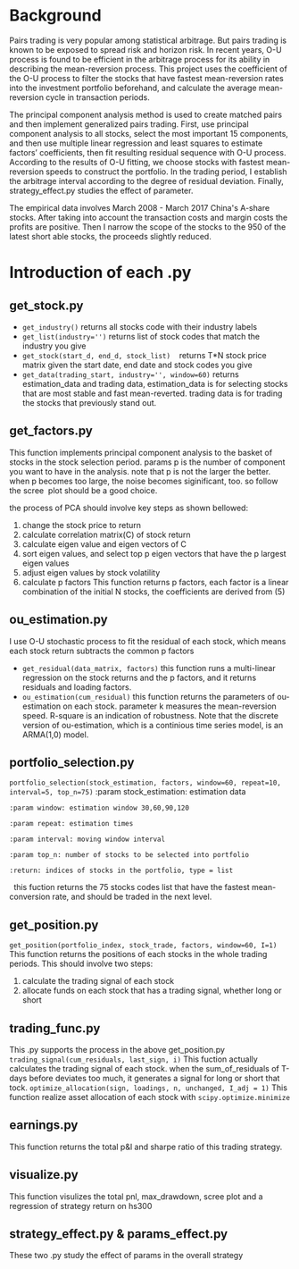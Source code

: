 # Background
Pairs trading is very popular among statistical arbitrage. But pairs trading is known to be exposed to spread risk and horizon risk. In recent years, O-U process is found to be efficient in the arbitrage process for its ability in describing the mean-reversion process. This project uses the coefficient of the O-U process to filter the stocks that have fastest mean-reversion rates into the investment portfolio beforehand, and calculate the average mean-reversion cycle in transaction periods. 

The principal component analysis method is used to create matched pairs and then implement generalized pairs trading. First, use principal component analysis to all stocks, select the most important 15 components, and then use multiple linear regression and least squares to estimate factors’ coefficients, then fit resulting residual sequence with O-U process. According to the results of O-U fitting, we choose stocks with fastest mean-reversion speeds to construct the portfolio. In the trading period, I establish the arbitrage interval according to the degree of residual deviation. Finally, strategy_effect.py studies the effect of parameter.

The empirical data involves March 2008 - March 2017 China's A-share stocks. After taking into account the transaction costs and margin costs the profits are positive. Then I narrow the scope of the stocks to the 950 of the latest short able stocks, the proceeds slightly reduced. 


# Introduction of each .py
## get_stock.py
  - `get_industry()`
    returns all stocks code with their industry labels
  - `get_list(industry='')`
    returns list of stock codes that match the industry you give
  - `get_stock(start_d, end_d, stock_list)`
    returns T*N stock price matrix given the start date, end date and stock codes you give
  - `get_data(trading_start, industry='', window=60)`
    returns estimation_data and trading data, estimation_data is for selecting stocks that are most stable and fast mean-reverted. trading data is for trading the stocks that previously stand out.
    
## get_factors.py
This function implements principal component analysis to the basket of stocks in the stock selection period.
params p is the number of component you want to have in the analysis. note that p is not the larger the better. when p becomes too large, the noise becomes siginificant, too. so follow the scree  plot should be a good choice.

the process of PCA should involve key steps as shown bellowed:
1. change the stock price to return
2. calculate correlation matrix(C) of stock return
3. calculate eigen value and eigen vectors of C 
4. sort eigen values, and select top p eigen vectors that have the p largest eigen values
5. adjust eigen values by stock volatility
6. calculate p factors
This function returns p factors, each factor is a linear combination of the initial N stocks, the coefficients are derived from (5)  

## ou_estimation.py
I use O-U stochastic process to fit the residual of each stock, which means each stock return subtracts the common p factors
  - `get_residual(data_matrix, factors)`
    this function runs a multi-linear regression on the stock returns and the p factors, and it returns residuals and loading factors.
  - `ou_estimation(cum_residual)`
    this function returns the parameters of ou-estimation on each stock. parameter k measures the mean-reversion speed. R-square is an indication of robustness. Note that the discrete version of ou-estimation, which is a continious time series model, is an ARMA(1,0) model.
    
## portfolio_selection.py
`portfolio_selection(stock_estimation, factors, window=60, repeat=10, interval=5, top_n=75)`
    :param stock_estimation: estimation data
    
    :param window: estimation window 30,60,90,120
    
    :param repeat: estimation times
    
    :param interval: moving window interval
    
    :param top_n: number of stocks to be selected into portfolio
    
    :return: indices of stocks in the portfolio, type = list
   this fuction returns the 75 stocks codes list that have the fastest mean-conversion rate, and should be traded in the next level.

## get_position.py
`get_position(portfolio_index, stock_trade, factors, window=60, I=1)`
This function returns the positions of each stocks in the whole trading periods.
This should involve two steps:
1. calculate the trading signal of each stock
2. allocate funds on each stock that has a trading signal, whether long or short

## trading_func.py
This .py supports the process in the above get_position.py
`trading_signal(cum_residuals, last_sign, i)`
This fuction actually calculates the trading signal of each stock. when the sum_of_residuals of T-days before deviates too much, it generates a signal for long or short that tock.
`optimize_allocation(sign, loadings, n, unchanged, I_adj = 1)`
This function realize asset allocation of each stock with `scipy.optimize.minimize`

## earnings.py
This function returns the total p&l and sharpe ratio of this trading strategy.

## visualize.py
This function visulizes the total pnl, max_drawdown, scree plot and a regression of strategy return on hs300

## strategy_effect.py & params_effect.py
These two .py study the effect of params in the overall strategy
